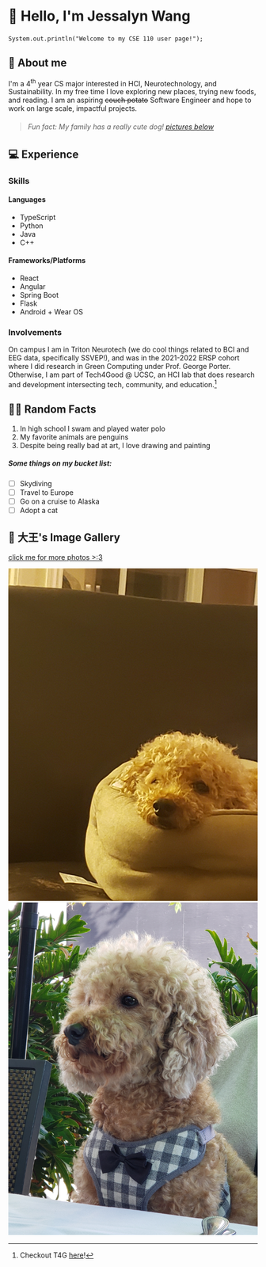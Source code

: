 # :wave: Hello, I'm Jessalyn Wang

`System.out.println("Welcome to my CSE 110 user page!");`

## :penguin: About me

I'm a 4<sup>th</sup> year CS major interested in HCI, Neurotechnology, and Sustainability. In my free time I love exploring new places, trying new foods, and reading. I am an aspiring ~~couch potato~~ Software Engineer and hope to work on large scale, impactful projects.

> ###### Fun fact: My family has a really cute dog! [pictures below](#dog-大王s-image-gallery)

## :computer: Experience

### Skills

#### Languages

- TypeScript
- Python
- Java
- C++

#### Frameworks/Platforms

- React
- Angular
- Spring Boot
- Flask
- Android + Wear OS

### Involvements

On campus I am in Triton Neurotech (we do cool things related to BCI and EEG data, specifically SSVEP!), and was in the 2021-2022 ERSP cohort where I did research in Green Computing under Prof. George Porter. Otherwise, I am part of Tech4Good @ UCSC, an HCI lab that does research and development intersecting tech, community, and education.[^1]

[^1]: Checkout T4G [here](https://tech4good.soe.ucsc.edu/#/)!

## :swimming_woman: Random Facts

1. In high school I swam and played water polo
2. My favorite animals are penguins
3. Despite being really bad at art, I love drawing and painting

##### Some things on my bucket list:
- [ ] Skydiving
- [ ] Travel to Europe
- [ ] Go on a cruise to Alaska
- [ ] Adopt a cat

## :dog: 大王's Image Gallery

[click me for more photos >:3](dogPics.md)

![Sleepy King](/assets/sleepy_dog.jpg)
![Distinguished King](/assets/distinguished_dog.jpg)